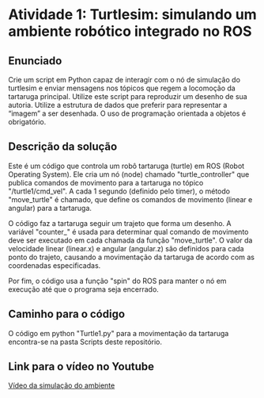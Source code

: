 # Atividade 1: Turtlesim: simulando um ambiente robótico integrado no ROS

## Enunciado

Crie um script em Python capaz de interagir com o nó de simulação do turtlesim e enviar mensagens nos tópicos que regem a locomoção da tartaruga principal. Utilize este script para reproduzir um desenho de sua autoria. Utilize a estrutura de dados que preferir para representar a “imagem” a ser desenhada. O uso de programação orientada a objetos é obrigatório.

## Descrição da solução

Este é um código que controla um robô tartaruga (turtle) em ROS (Robot Operating System). Ele cria um nó (node) chamado "turtle_controller" que publica comandos de movimento para a tartaruga no tópico "/turtle1/cmd_vel". A cada 1 segundo (definido pelo timer), o método "move_turtle" é chamado, que define os comandos de movimento (linear e angular) para a tartaruga.

O código faz a tartaruga seguir um trajeto que forma um desenho. A variável "counter_" é usada para determinar qual comando de movimento deve ser executado em cada chamada da função "move_turtle". O valor da velocidade linear (linear.x) e angular (angular.z) são definidos para cada ponto do trajeto, causando a movimentação da tartaruga de acordo com as coordenadas especificadas.

Por fim, o código usa a função "spin" do ROS para manter o nó em execução até que o programa seja encerrado.

## Caminho para o código
O código em python "Turtle1.py" para a movimentação da tartaruga encontra-se na pasta Scripts deste repositório.

## Link para o vídeo no Youtube
<a href = "https://youtu.be/emMkc10NFZc"> Vídeo da simulação do ambiente </a>